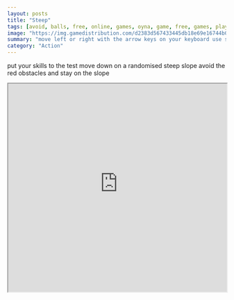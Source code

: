 ```yaml
---
layout: posts
title: "Steep"
tags: [avoid, balls, free, online, games, oyna, game, free, games, play, play, games]
image: "https://img.gamedistribution.com/d2383d567433445db18e69e16744b0ba-512x384.jpeg"
summary: "move left or right with the arrow keys on your keyboard use spacebar or enter to restart  free online games oyna game free games play play games"
category: "Action"
---
```


put your skills to the test move down on a randomised steep slope avoid the red obstacles and stay on the slope

<iframe width="100%" height="480px;" src="https://html5.gamedistribution.com/d2383d567433445db18e69e16744b0ba/"></iframe>
